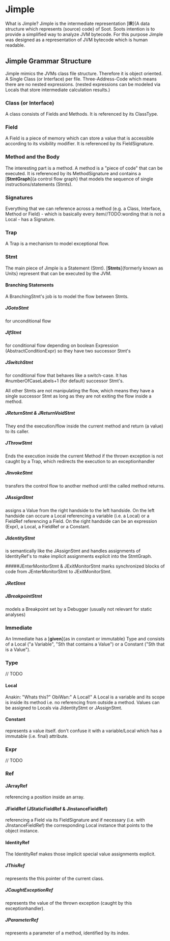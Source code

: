 # Jimple
What is Jimple? Jimple is the intermediate representation [**IR**]{A data structure which represents (source) code} of Soot.
Soots intention is to provide a simplified way to analyze JVM bytecode. For this 
purpose Jimple was designed as a representation of JVM bytecode which is human readable.


## Jimple Grammar Structure
Jimple mimics the JVMs class file structure.
Therefore it is object oriented.
A Single Class (or Interface) per file.
Three-Address-Code which means there are no nested expressions.
(nested expressions can be modeled via Locals that store intermediate calculation results.)


### Class (or Interface)
A class consists of Fields and Methods.
It is referenced by its ClassType.


### Field
A Field is a piece of memory which can store a value that is accessible according to its visibility modifier.
It is referenced by its FieldSignature.


### Method and the Body
The interesting part is a method. A method is a "piece of code" that can be executed.
It is referenced by its MethodSignature and contains a [**StmtGraph**]{a control flow graph} that models the sequence of single instructions/statements (Stmts).


### Signatures
Everything that we can reference across a method (e.g. a Class, Interface, Method or Field) - which is basically every item//TODO:wording that is not a Local - has a Signature.


### Trap
A Trap is a mechanism to model exceptional flow.


### Stmt
The main piece of Jimple is a Statement (Stmt). [**Stmts**]{formerly known as Units} represent that can be executed by the JVM.


#### Branching Statements
A BranchingStmt's job is to model the flow between Stmts.


##### JGotoStmt
for unconditional flow

##### JIfStmt
for conditional flow depending on boolean Expression (AbstractConditionExpr) so they have two successor Stmt's

##### JSwitchStmt
for conditional flow that behaves like a switch-case. It has #numberOfCaseLabels+1 (for default) successor Stmt's. 

All other Stmts are not manipulating the flow, which means they have a single successor Stmt as long as they are not exiting the flow inside a method.


##### JReturnStmt & JReturnVoidStmt
They end the execution/flow inside the current method and return (a value) to its caller.


##### JThrowStmt
Ends the execution inside the current Method if the thrown exception is not caught by a Trap, which redirects the execution to an exceptionhandler 


##### JInvokeStmt
transfers the control flow to another method until the called method returns. 


##### JAssignStmt
assigns a Value from the right handside to the left handside.
On the left handside can occure a Local referencing a variable (i.e. a Local) or a FieldRef referencing a Field.
On the right handside can be an expression (Expr), a Local, a FieldRef or a Constant.
##### JIdentityStmt
is semantically like the JAssignStmt and handles assignments of IdentityRef's to make implicit assignments explicit into the StmtGraph. 

#####JEnterMonitorStmt & JExitMonitorStmt
marks synchronized blocks of code from JEnterMonitorStmt to JExitMonitorStmt.


##### JRetStmt
##### JBreakpointStmt
models a Breakpoint set by a Debugger (usually not relevant for static analyses)


### Immediate
An Immediate has a [**given**]{as in constant or immutable} Type and consists of a Local ("a Variable", "Sth that contains a Value") or a Constant ("Sth that is a Value").


### Type

// TODO


#### Local
Anakin: "Whats this?" ObiWan:" A Local!"
A Local is a variable and its scope is inside its method i.e. no referencing from outside a method.
Values can be assigned to Locals via JIdentityStmt or JAssignStmt.


#### Constant
represents a value itself. don't confuse it with a variable/Local which has a immutable (i.e. final) attribute. 


### Expr
// TODO


### Ref
#### JArrayRef
referencing a position inside an array.

#### JFieldRef (JStaticFieldRef & JInstanceFieldRef)
referencing a Field via its FieldSignature and if necessary (i.e. with JInstanceFieldRef) the corresponding Local instance that points to the object instance.

#### IdentityRef
The IdentityRef makes those implicit special value assignments explicit.

##### JThisRef
represents the this pointer of the current class.

##### JCaughtExceptionRef
represents the value of the thrown exception (caught by this exceptionhandler).

##### JParameterRef
represents a parameter of a method, identified by its index.


